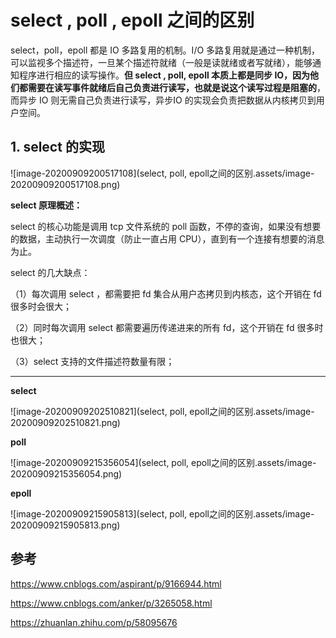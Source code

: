 # select , poll , epoll 之间的区别

select，poll，epoll 都是 IO 多路复用的机制。I/O 多路复用就是通过一种机制，可以监视多个描述符，一旦某个描述符就绪（一般是读就绪或者写就绪），能够通知程序进行相应的读写操作。**但 select , poll, epoll 本质上都是同步 IO，因为他们都需要在读写事件就绪后自己负责进行读写，也就是说这个读写过程是阻塞的**，而异步 IO 则无需自己负责进行读写，异步IO 的实现会负责把数据从内核拷贝到用户空间。

## 1. select 的实现

![image-20200909200517108](select, poll, epoll之间的区别.assets/image-20200909200517108.png)

**select 原理概述：**

select 的核心功能是调用 tcp 文件系统的 poll 函数，不停的查询，如果没有想要的数据，主动执行一次调度（防止一直占用 CPU），直到有一个连接有想要的消息为止。

select 的几大缺点：

（1）每次调用 select ，都需要把 fd 集合从用户态拷贝到内核态，这个开销在 fd 很多时会很大；

（2）同时每次调用 select 都需要遍历传递进来的所有 fd，这个开销在 fd 很多时也很大；

（3）select 支持的文件描述符数量有限；

---

**select** 

![image-20200909202510821](select, poll, epoll之间的区别.assets/image-20200909202510821.png)

**poll**

![image-20200909215356054](select, poll, epoll之间的区别.assets/image-20200909215356054.png)

**epoll**

![image-20200909215905813](select, poll, epoll之间的区别.assets/image-20200909215905813.png)

## 参考

https://www.cnblogs.com/aspirant/p/9166944.html

https://www.cnblogs.com/anker/p/3265058.html

https://zhuanlan.zhihu.com/p/58095676

